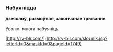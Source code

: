 ### Набуяніцца
**дзеяслоў, размоўнае, закончанае трыванне**

Уволю, многа пабуяніць.

<a rel="author">[http://rv-blr.com/](http://rv-blr.com/slounik.jsp?letterId=0&maskId=0&pageId=1749)</a>
